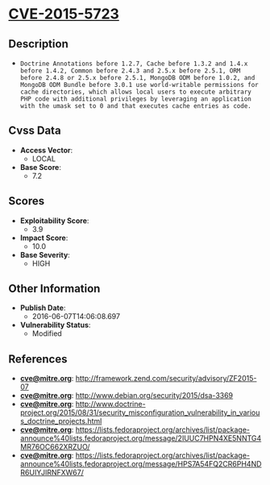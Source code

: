 
# [CVE-2015-5723](http://framework.zend.com/security/advisory/ZF2015-07)

## Description

- `Doctrine Annotations before 1.2.7, Cache before 1.3.2 and 1.4.x before 1.4.2, Common before 2.4.3 and 2.5.x before 2.5.1, ORM before 2.4.8 or 2.5.x before 2.5.1, MongoDB ODM before 1.0.2, and MongoDB ODM Bundle before 3.0.1 use world-writable permissions for cache directories, which allows local users to execute arbitrary PHP code with additional privileges by leveraging an application with the umask set to 0 and that executes cache entries as code.`

## Cvss Data

- **Access Vector**:
  - LOCAL
- **Base Score**:
  - 7.2

## Scores

- **Exploitability Score**:
  - 3.9
- **Impact Score**:
  - 10.0
- **Base Severity**:
  - HIGH

## Other Information

- **Publish Date**:
  - 2016-06-07T14:06:08.697
- **Vulnerability Status**:
  - Modified

## References

- **cve@mitre.org**: http://framework.zend.com/security/advisory/ZF2015-07
- **cve@mitre.org**: http://www.debian.org/security/2015/dsa-3369
- **cve@mitre.org**: http://www.doctrine-project.org/2015/08/31/security_misconfiguration_vulnerability_in_various_doctrine_projects.html
- **cve@mitre.org**: https://lists.fedoraproject.org/archives/list/package-announce%40lists.fedoraproject.org/message/2IUUC7HPN4XE5NNTG4MR76OC662XRZUO/
- **cve@mitre.org**: https://lists.fedoraproject.org/archives/list/package-announce%40lists.fedoraproject.org/message/HPS7A54FQ2CR6PH4NDR6UIYJIRNFXW67/
